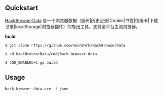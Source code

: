 > 

## Quickstart
[HackBrowserData](https://github.com/moonD4rk/HackBrowserData/blob/main/README_ZH.md) 是一个浏览器数据（密码|历史记录|Cookie|书签|信用卡|下载记录|localStorage|浏览器插件）的导出工具，支持全平台主流浏览器。


**build**

```
$ git clone https://github.com/moonD4rk/HackBrowserData

$ cd HackBrowserData/cmd/hack-browser-data

$ CGO_ENABLED=1 go build
```
## Usage

```bash
hack-browser-data.exe -f json
```